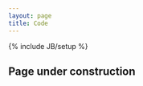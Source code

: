 ```yaml
---
layout: page
title: Code
---
```

{% include JB/setup %}

Page under construction
-----------------------
